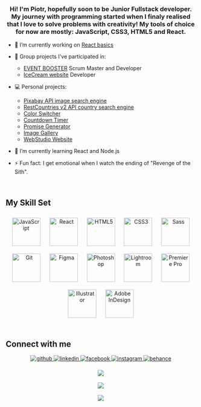 ### <div align="center">Hi! I'm Piotr, hopefully soon to be Junior Fullstack developer. My journey with programming started when I finaly realised that I love to solve problems with creativity! My tools of choice for now are mostly: JavaScript, CSS3, HTML5 and React.</div>

- 🔭 I’m currently working on [React basics](https://github.com/PiotrDrechsler/goit-react-hw-01-components)  
- 🌽 Group projects I've participated in:
   - [EVENT BOOSTER](https://ewelinamaniecka.github.io/event-booster-team-project) Scrum Master and Developer 
   - [IceCream website](https://luizaraczylo.github.io/project-team6/) Developer
- 💻 Personal projects:
   - [Pixabay API image search engine](https://piotrdrechsler.github.io/goit-js-hw-11)
   - [RestCountries v2 API country search engine](https://piotrdrechsler.github.io/goit-js-hw-10)
   - [Color Switcher](https://piotrdrechsler.github.io/goit-js-hw-09/01-color-switcher.html)
   - [Countdown Timer](https://piotrdrechsler.github.io/goit-js-hw-09/02-timer.html)
   - [Promise Generator](https://piotrdrechsler.github.io/goit-js-hw-09/03-promises.html)
   - [Image Gallery](https://piotrdrechsler.github.io/goit-js-hw-08/01-gallery.html)
   - [WebStudio Website](https://piotrdrechsler.github.io/goit-markup-hw-08/)
- 🌱 I’m currently learning React and Node.js  


- ⚡ Fun fact: I get emotional when I watch the ending of "Revenge of the Sith".
  

<br/>  


## My Skill Set  
<div align="center">
<a href="https://www.javascript.com/" target="_blank"><img style="margin: 10px" src="https://profilinator.rishav.dev/skills-assets/javascript-original.svg" alt="JavaScript" height="75" /></a>
<a href="https://reactjs.org/" target="_blank"><img style="margin: 10px" src="https://profilinator.rishav.dev/skills-assets/react-original-wordmark.svg" alt="React" height="75" /></a>
<a href="https://en.wikipedia.org/wiki/HTML5" target="_blank"><img style="margin: 10px" src="https://profilinator.rishav.dev/skills-assets/html5-original-wordmark.svg" alt="HTML5" height="75" /></a> 
<a href="https://www.w3schools.com/css/" target="_blank"><img style="margin: 10px" src="https://profilinator.rishav.dev/skills-assets/css3-original-wordmark.svg" alt="CSS3" height="75" /></a>
<a href="https://sass-lang.com/" target="_blank"><img style="margin: 10px" src="https://profilinator.rishav.dev/skills-assets/sass-original.svg" alt="Sass" height="75" /></a>  
<a href="https://github.com/" target="_blank"><img style="margin: 10px" src="https://profilinator.rishav.dev/skills-assets/git-scm-icon.svg" alt="Git" height="75" /></a>     
<a href="https://www.figma.com/" target="_blank"><img style="margin: 10px" src="https://profilinator.rishav.dev/skills-assets/figma-icon.svg" alt="Figma" height="75" /></a>  
<a href="https://www.adobe.com/in/products/photoshop.html" target="_blank"><img style="margin: 10px" src="https://profilinator.rishav.dev/skills-assets/photoshop-plain.svg" alt="Photoshop" height="75" /></a>  
<a href="https://www.adobe.com/products/photoshop-lightroom.html" target="_blank"><img style="margin: 10px" src="https://profilinator.rishav.dev/skills-assets/lightroom.png" alt="Lightroom" height="75" /></a>  
<a href="https://www.adobe.com/in/products/premiere.html" target="_blank"><img style="margin: 10px" src="https://profilinator.rishav.dev/skills-assets/adobepremierepro.png" alt="Premiere Pro" height="75" /></a>  
<a href="https://www.adobe.com/in/products/illustrator.html" target="_blank"><img style="margin: 10px" src="https://profilinator.rishav.dev/skills-assets/adobe_illustrator-icon.svg" alt="Illustrator" height="75" /></a>  
<a href="https://www.adobe.com/in/products/indesign.html" target="_blank"><img style="margin: 10px" src="https://profilinator.rishav.dev/skills-assets/adobeindesign.svg" alt="Adobe InDesign" height="75" /></a>  
</div>  

<br/>  


## Connect with me  
<div align="center">
<a href="https://github.com/PotrDrechsler" target="_blank">
<img src=https://img.shields.io/badge/github-%2324292e.svg?&style=for-the-badge&logo=github&logoColor=white alt=github style="margin-bottom: 5px;" />
</a>
<a href="https://linkedin.com/in/fdfdsdsffds" target="_blank">
<img src=https://img.shields.io/badge/linkedin-%231E77B5.svg?&style=for-the-badge&logo=linkedin&logoColor=white alt=linkedin style="margin-bottom: 5px;" />
</a>
<a href="https://www.facebook.com/piotr.drechsler" target="_blank">
<img src=https://img.shields.io/badge/facebook-%232E87FB.svg?&style=for-the-badge&logo=facebook&logoColor=white alt=facebook style="margin-bottom: 5px;" />
</a>
<a href="https://instagram.com/stone__turner" target="_blank">
<img src=https://img.shields.io/badge/instagram-%23000000.svg?&style=for-the-badge&logo=instagram&logoColor=white alt=instagram style="margin-bottom: 5px;" />
</a>
<a href="https://www.behance.net/pdrech698f" target="_blank">
<img src=https://img.shields.io/badge/behance-%23191919.svg?&style=for-the-badge&logo=behance&logoColor=white alt=behance style="margin-bottom: 5px;" />
</a>  
</div>  

<br/>  

<div align="center"><img src="https://github-readme-stats.vercel.app/api?username=piotrdrechsler&theme=transparent"/></div> 
  
<br/>  

<div align="center"><img src="https://spotify-github-profile.vercel.app/api/view?uid=11169550029&cover_image=true&theme=default&show_offline=false&background_color=121212" /></div>  

<br/>  

<div align="center">
<img src="https://komarev.com/ghpvc/?username=PiotrDrechsler&&style=flat-square" align="center" />
</div>  

<br />

